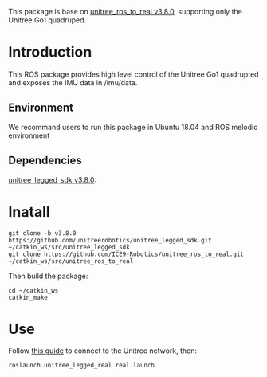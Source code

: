 This package is base on [unitree_ros_to_real v3.8.0](https://github.com/unitreerobotics/unitree_ros_to_real/tree/v3.8.0), supporting only the Unitree Go1 quadruped.

# Introduction
This ROS package provides high level control of the Unitree Go1 quadrupted and exposes the IMU data in /imu/data.  

## Environment
We recommand users to run this package in Ubuntu 18.04 and ROS melodic environment

## Dependencies
[unitree_legged_sdk v3.8.0](https://github.com/unitreerobotics/unitree_legged_sdk/releases/tag/3.8.0):

# Inatall
```
git clone -b v3.8.0 https://github.com/unitreerobotics/unitree_legged_sdk.git ~/catkin_ws/src/unitree_legged_sdk
git clone https://github.com/ICE9-Robotics/unitree_ros_to_real.git ~/catkin_ws/src/unitree_ros_to_real
```
Then build the package:
```
cd ~/catkin_ws
catkin_make
```

# Use
Follow [this guide](https://github.com/ICE9-Robotics/ice9_unitree/wiki/Access-the-Unitree-PCs) to connect to the Unitree network, then:
```
roslaunch unitree_legged_real real.launch
```
